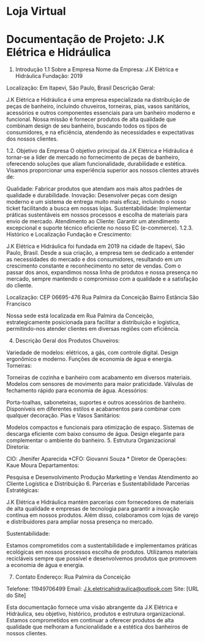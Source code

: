 # Loja Virtual 

# Documentação de Projeto: J.K Elétrica e Hidráulica
1. Introdução
1.1 Sobre a Empresa
Nome da Empresa: J.K Elétrica e Hidráulica
Fundação: 2019

Localização: Em Itapevi, São Paulo, Brasil
Descrição Geral:

J.K Elétrica e Hidráulica é uma empresa especializada na distribuição de peças de banheiro, incluindo chuveiros, torneiras, pias, vasos sanitários, acessórios e outros componentes essenciais para um banheiro moderno e funcional. Nossa missão é fornecer produtos de alta qualidade que combinam design de seu banheiro, buscando todos os tipos de consumidores, e na eficiência, atendendo às necessidades e expectativas dos nossos clientes.

1.2. Objetivo da Empresa
O objetivo principal da J.K Elétrica e Hidráulica é tornar-se a líder de mercado no fornecimento de peças de banheiro, oferecendo soluções que aliam funcionalidade, durabilidade e estética. Visamos proporcionar uma experiência superior aos nossos clientes através de:

Qualidade: Fabricar produtos que atendam aos mais altos padrões de qualidade e durabilidade.
Inovação: Desenvolver peças com design moderno e um sistema de entrega muito mais eficaz, incluindo o nosso ticket facilitando a busca em nossas lojas.
Sustentabilidade: Implementar práticas sustentáveis em nossos processos e escolha de materiais para envio de mercado.
Atendimento ao Cliente: Garantir um atendimento excepcional e suporte técnico eficiente no nosso EC (e-commerce).
1.2.3. Histórico e Localização
Fundação e Crescimento:

J.K Elétrica e Hidráulica foi fundada em 2019 na cidade de Itapevi, São Paulo, Brasil. Desde a sua criação, a empresa tem se dedicado a entender as necessidades do mercado e dos consumidores, resultando em um crescimento constante e reconhecimento no setor de vendas. Com o passar dos anos, expandimos nossa linha de produtos e nossa presença no mercado, sempre mantendo o compromisso com a qualidade e a satisfação do cliente.

Localização: CEP 06695-476
Rua Palmira da Conceição 
Bairro Estância São Francisco 

Nossa sede está localizada em Rua Palmira da Conceição, estrategicamente posicionada para facilitar a distribuição e logística, permitindo-nos atender clientes em diversas regiões com eficiência.

4. Descrição Geral dos Produtos
Chuveiros:

Variedade de modelos: elétricos, a gás, com controle digital.
Design ergonômico e moderno.
Funções de economia de água e energia.
Torneiras:

Torneiras de cozinha e banheiro com acabamento em diversos materiais.
Modelos com sensores de movimento para maior praticidade.
Válvulas de fechamento rápido para economia de água.
Acessórios:

Porta-toalhas, saboneteiras, suportes e outros acessórios de banheiro.
Disponíveis em diferentes estilos e acabamentos para combinar com qualquer decoração.
Pias e Vasos Sanitários:

Modelos compactos e funcionais para otimização de espaço.
Sistemas de descarga eficiente com baixo consumo de água.
Design elegante para complementar o ambiente do banheiro.
5. Estrutura Organizacional
Diretoria:

CIO: Jhenifer Aparecida 
*CFO: Giovanni Souza *
Diretor de Operações: Kaue Moura
Departamentos:

Pesquisa e Desenvolvimento
Produção
Marketing e Vendas
Atendimento ao Cliente
Logística e Distribuição
6. Parcerias e Sustentabilidade
Parcerias Estratégicas:

J.K Elétrica e Hidráulica mantém parcerias com fornecedores de materiais de alta qualidade e empresas de tecnologia para garantir a inovação contínua em nossos produtos. Além disso, colaboramos com lojas de varejo e distribuidores para ampliar nossa presença no mercado.

Sustentabilidade:

Estamos comprometidos com a sustentabilidade e implementamos práticas ecológicas em nossos processos escolha de produtos. Utilizamos materiais recicláveis sempre que possível e desenvolvemos produtos que promovem a economia de água e energia.

7. Contato
Endereço: Rua Palmira da Conceição

Telefone: 11949706499
Email: J.k.eletricahidraulica@outlook.com
Site: [URL do Site]

Esta documentação fornece uma visão abrangente da J.K Elétrica e Hidráulica, seu objetivo, histórico, produtos e estrutura organizacional. Estamos comprometidos em continuar a oferecer produtos de alta qualidade que melhoram a funcionalidade e a estética dos banheiros de nossos clientes.